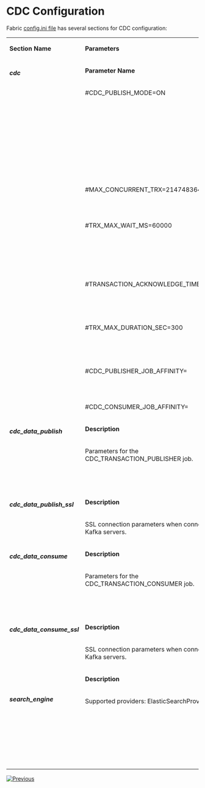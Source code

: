 # CDC Configuration

Fabric [config.ini file](/articles/02_fabric_architecture/05_fabric_main_configuration_files.md#configini) has several sections for CDC configuration:

<table width="900pxl">
<tbody>
<tr>
<td valign="top" width="200pxl">
<p><strong>Section Name</strong></p>
</td>
<td colspan="2" width="700pxl">
<p><strong>Parameters</strong></p>
</td>
</tr>
<tr>
<td rowspan="8" valign="top" width="200pxl">
<h5>cdc</h5>
</td>
<td valign="top" width="300pxl">
<p><strong>Parameter Name</strong></p>
</td>
<td valign="top" width="400pxl">
<p><strong>Parameter Description</strong></p>
</td>
</tr>
<tr>
<td valign="top" width="300pxl">
<p>#CDC_PUBLISH_MODE=ON</p>
</td>
<td valign="top" width="400pxl">
<p>This parameter controls whether a CDC message is published to external systems. The following values can be set:</p>
<ul>
<li>ON (default), when implemented, publish the CDC message.</li>
<li>OFF, never publish the CDC message.</li>
<li>IF_SETUP, (Studio Debug default) when implemented, publish the CDC message only if the CDC publisher has been configured in the config.ini file.</li>
</ul>
</td>
</tr>
<tr>
<td valign="top" width="300pxl">
<p>#MAX_CONCURRENT_TRX=2147483647</p>
<p>&nbsp;</p>
</td>
<td valign="top" width="400pxl">
<p>The number of parallel CDC transactions allowed at any one given time.</p>
</td>
</tr>
<tr>
<td valign="top" width="300pxl">
<p>#TRX_MAX_WAIT_MS=60000</p>
<p>&nbsp;</p>
</td>
<td valign="top" width="400pxl">
<p>Max wait time to create a new transaction (in milliseconds). Since the transaction creation process might be waiting for the transactions pool to become available, this parameter puts a limit on such wait time.</p>
<p>&nbsp;</p>
</td>
</tr>
<tr>
<td valign="top" width="300pxl">
<p>#TRANSACTION_ACKNOWLEDGE_TIME_SEC=60</p>
<p>&nbsp;</p>
</td>
<td valign="top" width="400pxl">
<p>A maximum number of seconds to acknowledge an idle transaction that has not yet been saved to Cassandra.</p>
<p><a href="02_cdc_process_architecture.md#transaction_acknowledge_time_sec-parameter">Click for more information about this parameter.</a></p>
</td>
</tr>
<tr>
<td valign="top" width="300pxl">
<p>#TRX_MAX_DURATION_SEC=300</p>
<p>&nbsp;</p>
</td>
<td valign="top" width="400pxl">
<p>Max duration time for a transaction, when the time elapsed, a transaction will be dropped.</p>
<p>&nbsp;</p>
</td>
</tr>
<tr>
<td valign="top" width="300pxl">
<p>#CDC_PUBLISHER_JOB_AFFINITY=</p>
<p>&nbsp;</p>
</td>
<td valign="top" width="400pxl">
<p>Affinity for CDC publisher job</p>
<p>&nbsp;</p>
</td>
</tr>
<tr>
<td valign="top" width="300pxl">
<p>#CDC_CONSUMER_JOB_AFFINITY=</p>
</td>
<td valign="top" width="400pxl">
<p>Affinity for CDC consumer job</p>
</td>
</tr>
<tr>
<td rowspan="2" valign="top" width="200pxl">
<h5>cdc_data_publish</h5>
</td>
<td valign="top" width="300pxl">
<p><strong>Description</strong></p>
</td>
<td valign="top" width="400pxl">
<p><strong>Instructions</strong></p>
</td>
</tr>
<tr>
<td valign="top" width="250pxl">
<p>Parameters for the CDC_TRANSACTION_PUBLISHER job.</p>
</td>
<td valign="top" width="450pxl">
<p>Populate the #BOOTSTRAP_SERVERS by IP address of the Kafka servers.</p>
<p>It is possible to populate several IP addresses separated by a comma.</p>
</td>
</tr>
<tr>
<td rowspan="2" valign="top" width="200pxl">
<h5>cdc_data_publish_ssl</h5>
</td>
<td valign="top" width="250pxl">
<p><strong>Description</strong></p>
</td>
<td valign="top" width="450pxl">
<p><strong>Instructions</strong></p>
</td>
</tr>
<tr>
<td valign="top" width="250pxl">
<p>SSL connection parameters when connecting the Kafka servers.</p>
</td>
<td valign="top" width="450pxl">&nbsp;</td>
</tr>
<tr>
<td rowspan="2" valign="top" width="200pxl">
<h5>cdc_data_consume</h5>
</td>
<td valign="top" width="250pxl">
<p><strong>Description</strong></p>
</td>
<td valign="top" width="450pxl">
<p><strong>Instructions</strong></p>
</td>
</tr>
<tr>
<td valign="top" width="250pxl">
<p>Parameters for the CDC_TRANSACTION_CONSUMER job.</p>
</td>
<td valign="top" width="450pxl">
<p>Populate the #BOOTSTRAP_SERVERS by IP address of the Kafka servers.</p>
<p>It is possible to populate several IP addresses separated by a comma.</p>
</td>
</tr>
<tr>
<td rowspan="2" valign="top" width="200pxl">
<h5>cdc_data_consume_ssl</h5>
</td>
<td valign="top" width="250pxl">
<p><strong>Description</strong></p>
</td>
<td valign="top" width="400pxl">
<p><strong>Instructions</strong></p>
</td>
</tr>
<tr>
<td valign="top" width="250pxl">
<p>SSL connection parameters when connecting the Kafka servers.</p>
</td>
<td valign="top" width="400pxl">&nbsp;</td>
</tr>
<tr>
<td rowspan="2" valign="top" width="200pxl">
<h5>&nbsp;</h5>
<h5>search_engine</h5>
</td>
<td>
<p><strong>Description</strong></p>
</td>
<td>
<p><strong>Instructions</strong></p>
</td>
</tr>
<tr>
<td valign="top" width="450pxl">
<p>Supported providers: ElasticSearchProvide</p>
</td>
<td valign="top" width="400pxl">
<p>A maximum number of concurrent threads to process the bulk actions:</p>
<p>#BULK_PROCESSOR_MAX_CONCURRENT_WORKERS=5</p>
<p>Bulk size. The maximum number of actions (requests) in one bulk:</p>
<p>#BULK_PROCESSOR_MAX_ACTIONS=1000</p>
</td>
</tr>
</tbody>
</table>





[![Previous](/articles/images/Previous.png)](05_cdc_consumers_implementation.md)

